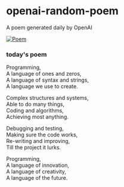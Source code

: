
# openai-random-poem
 A poem generated daily by OpenAI

[![Poem](https://github.com/fbiego/openai-random-poem/actions/workflows/main.yml/badge.svg)](https://github.com/fbiego/openai-random-poem/actions/workflows/main.yml)

### today's poem  
  
Programming,  
A language of ones and zeros,  
A language of syntax and strings,  
A language we use to create.  
  
Complex structures and systems,  
Able to do many things,  
Coding and algorithms,  
Achieving most anything.  
  
Debugging and testing,  
Making sure the code works,  
Re-writing and improving,  
Till the project it lurks.  
  
Programming,  
A language of innovation,  
A language of creativity,  
A language of the future.